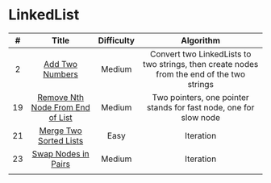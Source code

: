 # LinkedList
| # | Title | Difficulty |Algorithm|
| :-----:| :----: | :----: |:----:| 
|2|[Add Two Numbers](https://github.com/yuxuanm/Leetcode-Java/blob/master/Leetcode/src/linkedlist/Q2AddTwoNumbers.java)| Medium | Convert two LinkedLists to two strings, then create nodes from the end of the two strings|
|19|[Remove Nth Node From End of List](https://github.com/yuxuanm/Leetcode-Java/blob/master/Leetcode/src/linkedlist/Q19RemoveNthNodeFromEndofList.java)|Medium|Two pointers, one pointer stands for fast node, one for slow node|
|21|[Merge Two Sorted Lists](https://github.com/yuxuanm/Leetcode-Java/blob/master/Leetcode/src/linkedlist/Q21MergeTwoSortedLists.java)|Easy|Iteration|
|23|[Swap Nodes in Pairs](https://github.com/yuxuanm/Leetcode-Java/blob/master/Leetcode/src/linkedlist/Q24SwapNodesInPairs.java)|Medium|Iteration|
||[]()|||
